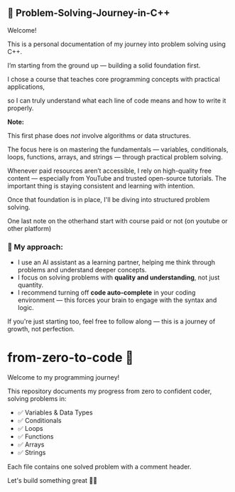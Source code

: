 ## 🧠 Problem-Solving-Journey-in-C++

Welcome!

This is a personal documentation of my journey into problem solving using C++.

I’m starting from the ground up — building a solid foundation first.

I chose a course that teaches core programming concepts with practical applications,

so I can truly understand what each line of code means and how to write it properly.

**Note:**

This first phase does *not* involve algorithms or data structures.

The focus here is on mastering the fundamentals — variables, conditionals, loops, functions, arrays, and strings — through practical problem solving.

Whenever paid resources aren’t accessible, I rely on high-quality free content — especially from YouTube and trusted open-source tutorials. The important thing is staying consistent and learning with intention.

Once that foundation is in place, I'll be diving into structured problem solving.

One last note on the otherhand start with course paid or not (on youtube or other platform)

### 🧩 My approach:

- I use an AI assistant as a learning partner, helping me think through problems and understand deeper concepts.
- I focus on solving problems with **quality and understanding**, not just quantity.
- I recommend turning off **code auto-complete** in your coding environment — this forces your brain to engage with the syntax and logic.

If you're just starting too, feel free to follow along — this is a journey of growth, not perfection.

# from-zero-to-code 🚀

Welcome to my programming journey!

This repository documents my progress from zero to confident coder, solving problems in:

- ✅ Variables & Data Types
- ✅ Conditionals
- ✅ Loops
- ✅ Functions
- ✅ Arrays
- ✅ Strings

Each file contains one solved problem with a comment header.

Let's build something great 👨‍💻